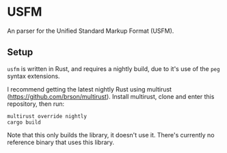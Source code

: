# USFM

An parser for the Unified Standard Markup Format (USFM).

## Setup

`usfm` is written in Rust, and requires a nightly build,
due to it's use of the `peg` syntax extensions.

I recommend getting the latest nightly Rust using multirust
(https://github.com/brson/multirust).
Install multirust, clone and enter this repository, then run:

    multirust override nightly
    cargo build


Note that this only builds the library, it doesn't use it.
There's currently no reference binary that uses this library.
